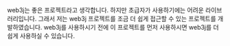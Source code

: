 

web3j는 좋은 프로젝트라고 생각합니다. 하지만 초급자가 사용하기에는 어려운 라이브러리입니다. 
그래서 저는 web3j 프로젝트를 조금 더 쉽게 접근할 수 있는 프로젝트를 개발하였습니다. 
web3j를 사용하시기 전에 이 프로젝트를 먼저 사용하시면 web3j를 더 쉽게 사용하실 수 있습니다.
